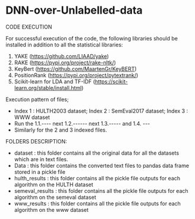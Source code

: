 # DNN-over-Unlabelled-data
CODE EXECUTION 

For successful execution of the code, the following libraries should be installed in addition to all the statistical libraries:

  1. YAKE (https://github.com/LIAAD/yake)
  2. RAKE (https://pypi.org/project/rake-nltk/)
  3. KeyBert (https://github.com/MaartenGr/KeyBERT)
  4. PositionRank (https://pypi.org/project/pytextrank/)
  5. Scikit-learn for LDA and TF-IDF (https://scikit-learn.org/stable/install.html)



Execution pattern of files;

  - Index 1 : HULTH2003 dataset; Index 2 : SemEval2017 dataset; Index 3 : WWW dataset
  - Run the 1.1.---- next 1.2.------ next 1.3.----- and 1.4. ---
  - Similarly for the 2 and 3 indexed files.


FOLDERS DESCRIPTION:

- dataset : this folder contains all the original data for all the datasets which are in text files.
- Data : this folder contains the converted text files to pandas data frame stored in a pickle file
- hulth_results : this folder contains all the pickle file outputs for each algorithm on the HULTH dataset
- semeval_results : this folder contains all the pickle file outputs for each algorithm on the semeval dataset
- www_results : this folder contains all the pickle file outputs for each algorithm on the www dataset


